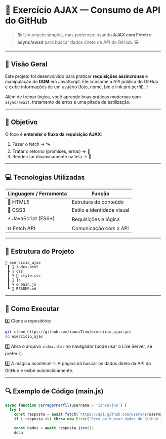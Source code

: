 # 💫 **Exercício AJAX — Consumo de API do GitHub**

> 📚 Um projeto simples, mas poderoso: usando **AJAX com Fetch e async/await** para buscar dados direto da API do GitHub. 💻

---

## 🌸 Visão Geral

Este projeto foi desenvolvido para praticar **requisições assíncronas** e manipulação do **DOM** em JavaScript. Ele consome a API pública do GitHub e exibe informações de um usuário (foto, nome, bio e link pro perfil). ✨

Além de treinar lógica, você aprende boas práticas modernas com `async/await`, tratamento de erros e uma pitada de estilização.

---

## 🧠 Objetivo

O foco é **entender o fluxo da requisição AJAX**:

1. Fazer o fetch → 🛰️
2. Tratar o retorno (promises, erros) → 🧩
3. Renderizar dinamicamente na tela → 🎨

---

## 💻 Tecnologias Utilizadas

| Linguagem / Ferramenta | Função                     |
| ---------------------- | -------------------------- |
| 🧾 HTML5               | Estrutura do conteúdo      |
| 🎀 CSS3                | Estilo e identidade visual |
| ⚡ JavaScript (ES6+)    | Requisições e lógica       |
| 🌐 Fetch API           | Comunicação com a API      |

---

## 📂 Estrutura do Projeto

```
📁 exercicio_ajax
 ┣ 📄 index.html
 ┣ 📁 css
 ┃ ┗ 🎨 style.css
 ┣ 📁 js
 ┃ ┗ ⚙️ main.js
 ┗ 📜 README.md
```

---

## 🚀 Como Executar

1️⃣ Clone o repositório:

```bash
git clone https://github.com/iancaTino/exercicio_ajax.git
cd exercicio_ajax
```

2️⃣ Abra o arquivo `index.html` no navegador (pode usar o Live Server, se preferir).

3️⃣ A mágica acontece! ✨ A página irá buscar os dados direto da API do GitHub e exibir automaticamente.

---

## 🔍 Exemplo de Código (main.js)

```js
async function carregarPerfil(username = 'iancaTino') {
  try {
    const resposta = await fetch(`https://api.github.com/users/${username}`);
    if (!resposta.ok) throw new Error('Erro ao buscar dados do GitHub');

    const dados = await resposta.json();
    docu
```
